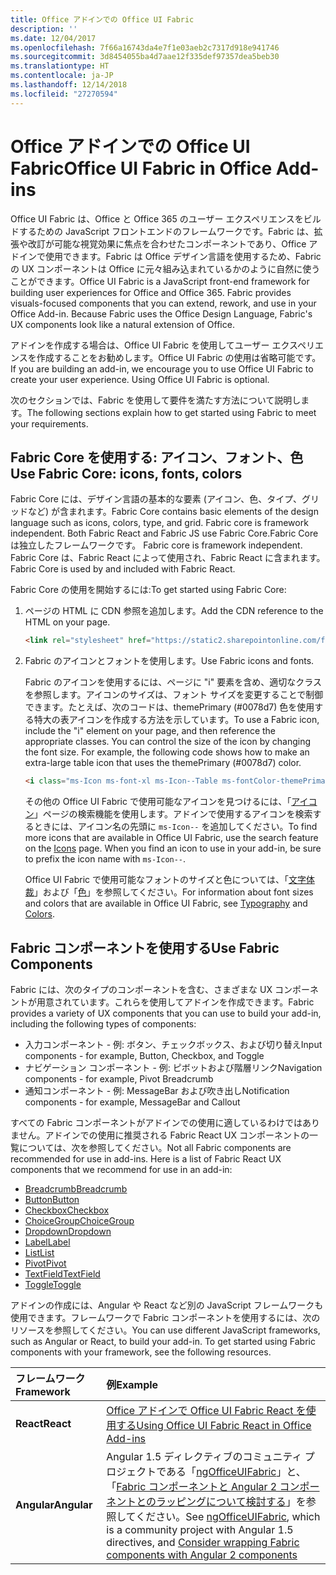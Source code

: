 ```yaml
---
title: Office アドインでの Office UI Fabric 
description: ''
ms.date: 12/04/2017
ms.openlocfilehash: 7f66a16743da4e7f1e03aeb2c7317d918e941746
ms.sourcegitcommit: 3d8454055ba4d7aae12f335def97357dea5beb30
ms.translationtype: HT
ms.contentlocale: ja-JP
ms.lasthandoff: 12/14/2018
ms.locfileid: "27270594"
---
```

# <a name="office-ui-fabric-in-office-add-ins"></a><span data-ttu-id="39c0e-102">Office アドインでの Office UI Fabric</span><span class="sxs-lookup"><span data-stu-id="39c0e-102">Office UI Fabric in Office Add-ins</span></span> 

<span data-ttu-id="39c0e-p101">Office UI Fabric は、Office と Office 365 のユーザー エクスペリエンスをビルドするための JavaScript フロントエンドのフレームワークです。Fabric は、拡張や改訂が可能な視覚効果に焦点を合わせたコンポーネントであり、Office アドインで使用できます。Fabric は Office デザイン言語を使用するため、Fabric の UX コンポーネントは Office に元々組み込まれているかのように自然に使うことができます。</span><span class="sxs-lookup"><span data-stu-id="39c0e-p101">Office UI Fabric is a JavaScript front-end framework for building user experiences for Office and Office 365. Fabric provides visuals-focused components that you can extend, rework, and use in your Office Add-in. Because Fabric uses the Office Design Language, Fabric's UX components look like a natural extension of Office.</span></span> 

<span data-ttu-id="39c0e-p102">アドインを作成する場合は、Office UI Fabric を使用してユーザー エクスペリエンスを作成することをお勧めします。Office UI Fabric の使用は省略可能です。</span><span class="sxs-lookup"><span data-stu-id="39c0e-p102">If you are building an add-in, we encourage you to use Office UI Fabric to create your user experience. Using Office UI Fabric is optional.</span></span>

<span data-ttu-id="39c0e-108">次のセクションでは、Fabric を使用して要件を満たす方法について説明します。</span><span class="sxs-lookup"><span data-stu-id="39c0e-108">The following sections explain how to get started using Fabric to meet your requirements.</span></span> 

## <a name="use-fabric-core-icons-fonts-colors"></a><span data-ttu-id="39c0e-109">Fabric Core を使用する: アイコン、フォント、色</span><span class="sxs-lookup"><span data-stu-id="39c0e-109">Use Fabric Core: icons, fonts, colors</span></span>
<span data-ttu-id="39c0e-110">Fabric Core には、デザイン言語の基本的な要素 (アイコン、色、タイプ、グリッドなど) が含まれます。</span><span class="sxs-lookup"><span data-stu-id="39c0e-110">Fabric Core contains basic elements of the design language such as icons, colors, type, and grid. Fabric core is framework independent. Both Fabric React and Fabric JS use Fabric Core.</span></span><span data-ttu-id="39c0e-111">Fabric Core は独立したフレームワークです。</span><span class="sxs-lookup"><span data-stu-id="39c0e-111"> Fabric core is framework independent.</span></span> <span data-ttu-id="39c0e-112">Fabric Core は、Fabric React によって使用され、Fabric React に含まれます。</span><span class="sxs-lookup"><span data-stu-id="39c0e-112">Fabric Core is used by and included with Fabric React.</span></span>

<span data-ttu-id="39c0e-113">Fabric Core の使用を開始するには:</span><span class="sxs-lookup"><span data-stu-id="39c0e-113">To get started using Fabric Core:</span></span>

1. <span data-ttu-id="39c0e-114">ページの HTML に CDN 参照を追加します。</span><span class="sxs-lookup"><span data-stu-id="39c0e-114">Add the CDN reference to the HTML on your page.</span></span>  

    ```html
    <link rel="stylesheet" href="https://static2.sharepointonline.com/files/fabric/office-ui-fabric-core/9.6.1/css/fabric.min.css">
    ```   
    
2. <span data-ttu-id="39c0e-115">Fabric のアイコンとフォントを使用します。</span><span class="sxs-lookup"><span data-stu-id="39c0e-115">Use Fabric icons and fonts.</span></span> 

    <span data-ttu-id="39c0e-p104">Fabric のアイコンを使用するには、ページに "i" 要素を含め、適切なクラスを参照します。アイコンのサイズは、フォント サイズを変更することで制御できます。たとえば、次のコードは、themePrimary (#0078d7) 色を使用する特大の表アイコンを作成する方法を示しています。</span><span class="sxs-lookup"><span data-stu-id="39c0e-p104">To use a Fabric icon, include the "i" element on your page, and then reference the appropriate classes. You can control the size of the icon by changing the font size. For example, the following code shows how to make an extra-large table icon that uses the themePrimary (#0078d7) color.</span></span> 
   
    ```html
    <i class="ms-Icon ms-font-xl ms-Icon--Table ms-fontColor-themePrimary"></i>
    ```

    <span data-ttu-id="39c0e-p105">その他の Office UI Fabric で使用可能なアイコンを見つけるには、「[アイコン](https://developer.microsoft.com/fabric#/styles/icons)」ページの検索機能を使用します。アドインで使用するアイコンを検索するときには、アイコン名の先頭に `ms-Icon--` を追加してください。</span><span class="sxs-lookup"><span data-stu-id="39c0e-p105">To find more icons that are available in Office UI Fabric, use the search feature on the [Icons](https://developer.microsoft.com/fabric#/styles/icons) page. When you find an icon to use in your add-in, be sure to prefix the icon name with `ms-Icon--`.</span></span> 

    <span data-ttu-id="39c0e-121">Office UI Fabric で使用可能なフォントのサイズと色については、「[文字体裁](https://developer.microsoft.com/fabric#/styles/typography)」および「[色](https://developer.microsoft.com/fabric#/styles/colors)」を参照してください。</span><span class="sxs-lookup"><span data-stu-id="39c0e-121">For information about font sizes and colors that are available in Office UI Fabric, see [Typography](https://developer.microsoft.com/fabric#/styles/typography) and [Colors](https://developer.microsoft.com/fabric#/styles/colors).</span></span>
 
## <a name="use-fabric-components"></a><span data-ttu-id="39c0e-122">Fabric コンポーネントを使用する</span><span class="sxs-lookup"><span data-stu-id="39c0e-122">Use Fabric Components</span></span> 
<span data-ttu-id="39c0e-123">Fabric には、次のタイプのコンポーネントを含む、さまざまな UX コンポーネントが用意されています。これらを使用してアドインを作成できます。</span><span class="sxs-lookup"><span data-stu-id="39c0e-123">Fabric provides a variety of UX components that you can use to build your add-in, including the following types of components:</span></span>

- <span data-ttu-id="39c0e-124">入力コンポーネント - 例: ボタン、チェックボックス、および切り替え</span><span class="sxs-lookup"><span data-stu-id="39c0e-124">Input components - for example, Button, Checkbox, and Toggle</span></span>
- <span data-ttu-id="39c0e-125">ナビゲーション コンポーネント - 例: ピボットおよび階層リンク</span><span class="sxs-lookup"><span data-stu-id="39c0e-125">Navigation components - for example, Pivot Breadcrumb</span></span>
- <span data-ttu-id="39c0e-126">通知コンポーネント - 例: MessageBar および吹き出し</span><span class="sxs-lookup"><span data-stu-id="39c0e-126">Notification components - for example, MessageBar and Callout</span></span>  

<span data-ttu-id="39c0e-127">すべての Fabric コンポーネントがアドインでの使用に適しているわけではありません。アドインでの使用に推奨される Fabric React UX コンポーネントの一覧については、次を参照してください。</span><span class="sxs-lookup"><span data-stu-id="39c0e-127">Not all Fabric components are recommended for use in add-ins. Here is a list of Fabric React UX components that we recommend for use in an add-in:</span></span>

- [<span data-ttu-id="39c0e-128">Breadcrumb</span><span class="sxs-lookup"><span data-stu-id="39c0e-128">Breadcrumb</span></span>](https://developer.microsoft.com/fabric#/components/breadcrumb)
- [<span data-ttu-id="39c0e-129">Button</span><span class="sxs-lookup"><span data-stu-id="39c0e-129">Button</span></span>](https://developer.microsoft.com/fabric#/components/button)
- [<span data-ttu-id="39c0e-130">Checkbox</span><span class="sxs-lookup"><span data-stu-id="39c0e-130">Checkbox</span></span>](https://developer.microsoft.com/fabric#/components/checkbox)
- [<span data-ttu-id="39c0e-131">ChoiceGroup</span><span class="sxs-lookup"><span data-stu-id="39c0e-131">ChoiceGroup</span></span>](https://developer.microsoft.com/fabric#/components/choicegroup)
- [<span data-ttu-id="39c0e-132">Dropdown</span><span class="sxs-lookup"><span data-stu-id="39c0e-132">Dropdown</span></span>](https://developer.microsoft.com/fabric#/components/dropdown)
- [<span data-ttu-id="39c0e-133">Label</span><span class="sxs-lookup"><span data-stu-id="39c0e-133">Label</span></span>](https://developer.microsoft.com/fabric#/components/label)
- [<span data-ttu-id="39c0e-134">List</span><span class="sxs-lookup"><span data-stu-id="39c0e-134">List</span></span>](https://developer.microsoft.com/fabric#/components/list)
- [<span data-ttu-id="39c0e-135">Pivot</span><span class="sxs-lookup"><span data-stu-id="39c0e-135">Pivot</span></span>](https://developer.microsoft.com/fabric#/components/pivot)
- [<span data-ttu-id="39c0e-136">TextField</span><span class="sxs-lookup"><span data-stu-id="39c0e-136">TextField</span></span>](https://developer.microsoft.com/fabric#/components/textfield)
- [<span data-ttu-id="39c0e-137">Toggle</span><span class="sxs-lookup"><span data-stu-id="39c0e-137">Toggle</span></span>](https://developer.microsoft.com/fabric#/components/toggle)

<span data-ttu-id="39c0e-p106">アドインの作成には、Angular や React など別の JavaScript フレームワークも使用できます。フレームワークで Fabric コンポーネントを使用するには、次のリソースを参照してください。</span><span class="sxs-lookup"><span data-stu-id="39c0e-p106">You can use different JavaScript frameworks, such as Angular or React, to build your add-in. To get started using Fabric components with your framework, see the following resources.</span></span>

|<span data-ttu-id="39c0e-140">**フレームワーク**</span><span class="sxs-lookup"><span data-stu-id="39c0e-140">**Framework**</span></span>|<span data-ttu-id="39c0e-141">**例**</span><span class="sxs-lookup"><span data-stu-id="39c0e-141">**Example**</span></span>|
|:------------|:----------|
|<span data-ttu-id="39c0e-142">**React**</span><span class="sxs-lookup"><span data-stu-id="39c0e-142">**React**</span></span>|[<span data-ttu-id="39c0e-143">Office アドインで Office UI Fabric React を使用する</span><span class="sxs-lookup"><span data-stu-id="39c0e-143">Using Office UI Fabric React in Office Add-ins</span></span>](using-office-ui-fabric-react.md )|
|<span data-ttu-id="39c0e-144">**Angular**</span><span class="sxs-lookup"><span data-stu-id="39c0e-144">**Angular**</span></span>| <span data-ttu-id="39c0e-145">Angular 1.5 ディレクティブのコミュニティ プロジェクトである「[ngOfficeUIFabric](http://ngofficeuifabric.com/)」と、「[Fabric コンポーネントと Angular 2 コンポーネントとのラッピングについて検討する](../develop/add-ins-with-angular2.md#consider-wrapping-fabric-components-with-angular-components)」を参照してください。</span><span class="sxs-lookup"><span data-stu-id="39c0e-145">See [ngOfficeUIFabric](http://ngofficeuifabric.com/), which is a community project with Angular 1.5 directives, and [Consider wrapping Fabric components with Angular 2 components](../develop/add-ins-with-angular2.md#consider-wrapping-fabric-components-with-angular-components)</span></span>|
